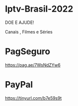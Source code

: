 # Iptv-Brasil-2022
DOE E AJUDE!

Canais , Filmes e Séries
# PagSeguro
https://pag.ae/7WsNdZYw6

# PayPal
https://tinyurl.com/b7e59s9t

